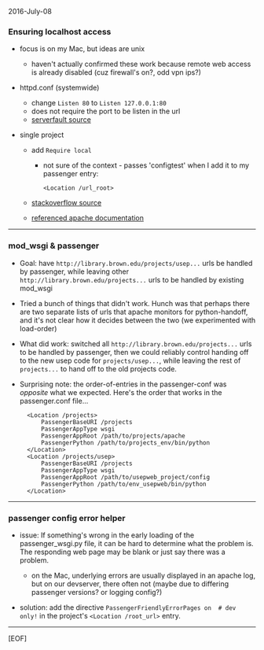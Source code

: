 2016-July-08

### Ensuring localhost access

- focus is on my Mac, but ideas are unix
    - haven't actually confirmed these work because remote web access is already disabled (cuz firewall's on?, odd vpn ips?)

- httpd.conf (systemwide)
    - change `Listen 80` to `Listen 127.0.0.1:80`
    - does not require the port to be listen in the url
    - [serverfault source](http://serverfault.com/questions/276963/make-apache-only-accessible-via-127-0-0-1-is-this-possible/276968#276968)

- single project
    - add `Require local`
        - not sure of the context - passes 'configtest' when I add it to my passenger entry:

            `<Location /url_root>`

    - [stackoverflow source](http://stackoverflow.com/a/26556483)
    - [referenced apache documentation](http://httpd.apache.org/docs/2.4/en/mod/mod_authz_host.html)

---

### mod_wsgi & passenger

- Goal: have `http://library.brown.edu/projects/usep...` urls be handled by passenger, while leaving other `http://library.brown.edu/projects...` urls to be handled by existing mod_wsgi

- Tried a bunch of things that didn't work. Hunch was that perhaps there are two separate lists of urls that apache monitors for python-handoff, and it's not clear how it decides between the two (we experimented with load-order)

- What did work: switched all `http://library.brown.edu/projects...` urls to be handled by passenger, then we could reliably control handing off to the new usep code for `projects/usep...`, while leaving the rest of `projects...` to hand off to the old projects code.

- Surprising note: the order-of-entries in the passenger-conf was _opposite_ what we expected. Here's the order that works in the passenger.conf file...

        <Location /projects>
            PassengerBaseURI /projects
            PassengerAppType wsgi
            PassengerAppRoot /path/to/projects/apache
            PassengerPython /path/to/projects_env/bin/python
        </Location>
        <Location /projects/usep>
            PassengerBaseURI /projects
            PassengerAppType wsgi
            PassengerAppRoot /path/to/usepweb_project/config
            PassengerPython /path/to/env_usepweb/bin/python
        </Location>

---

### passenger config error helper

- issue: If something's wrong in the early loading of the passenger_wsgi.py file, it can be hard to determine what the problem is. The responding web page may be blank or just say there was a problem.
    - on the Mac, underlying errors are usually displayed in an apache log, but on our devserver, there often not (maybe due to differing passenger versions? or logging config?)

- solution: add the directive `PassengerFriendlyErrorPages on  # dev only!` in the project's `<Location /root_url>` entry.

---

[EOF]
